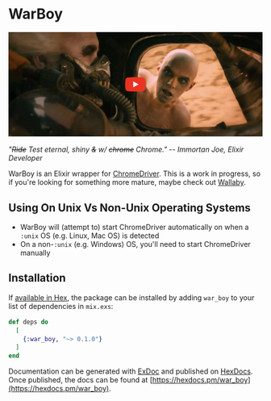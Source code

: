 # WarBoy

<a href="https://www.youtube.com/watch?v=mhm-4kDBhio">
  <img src="images/mad_max_fury_road_shiny_and_chrome.png">
</a>

*"~~Ride~~ Test eternal, shiny ~~&~~ w/ ~~chrome~~ Chrome." -- Immortan Joe, Elixir Developer*

WarBoy is an Elixir wrapper for [ChromeDriver](https://chromedriver.chromium.org/).  This is a work in progress, so if you're looking for something more mature, maybe check out [Wallaby](https://github.com/elixir-wallaby/wallaby).

## Using On Unix Vs Non-Unix Operating Systems

- WarBoy will (attempt to) start ChromeDriver automatically on when a `:unix` OS (e.g. Linux, Mac OS) is detected
- On a non-`:unix` (e.g. Windows) OS, you'll need to start ChromeDriver manually

## Installation

If [available in Hex](https://hex.pm/docs/publish), the package can be installed
by adding `war_boy` to your list of dependencies in `mix.exs`:

```elixir
def deps do
  [
    {:war_boy, "~> 0.1.0"}
  ]
end
```

Documentation can be generated with [ExDoc](https://github.com/elixir-lang/ex_doc)
and published on [HexDocs](https://hexdocs.pm). Once published, the docs can
be found at [https://hexdocs.pm/war_boy](https://hexdocs.pm/war_boy).
